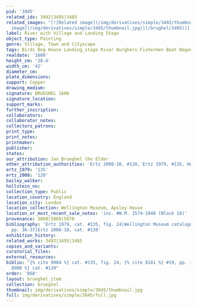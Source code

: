 ```yaml
---
pid: '3845'
related_ids: 3492|3495|3485
related_images: "[![Related image](/img/derivatives/simple/3492/thumbnail.jpg)](/brughel/3492)|[![Related
  image](/img/derivatives/simple/3495/thumbnail.jpg)](/brughel/3495)|[![Related image](/img/derivatives/simple/3485/thumbnail.jpg)](/brughel/3485)"
label: River with Village and Landing Stage
object_type: Painting
genre: Village, Town and Cityscape
tags: Birds Dog House Landing_stage River Burghers Fishermen Boat Wagon
realdate: '1606'
height_cm: '28.6'
width_cm: '42'
diameter_cm: 
plate_dimensions: 
support: Copper
drawing_medium: 
signature: BRUEGHEL 1606
signature_location: 
support_marks: 
further_inscription: 
collaborators: 
collaborator_notes: 
collectors_patrons: 
print_type: 
print_notes: 
printmaker: 
publisher: 
states: 
our_attribution: Jan Brueghel the Elder
other_attribution_authorities: 'Ertz 2008-10, #120, Ertz 1979, #135, Honig database'
ertz_1979: '135'
ertz_2008: '120'
bailey_walker: 
hollstein_no: 
collection_type: Public
location_country: England
location_city: London
location_collection: Wellington Museum, Apsley House
location_or_most_recent_sale_notes: 'inv. #W.M. 1574-1948 (Black 18)'
provenance: 5868|5869|5870
bibliography: 'Ertz 1979, cat. #135, fig. 24|Wellington Museum catalogue 1982, #19,
  pp. 36-37|Ertz 2008-10, cat. #120'
exhibition_history: 
related_works: 3492|3495|3485
copies_and_variants: 
curatorial_files: 
external_resources: 
biblio: "{% cite 9004 %} cat. #135, fig. 24, {% cite 8181 %} #19, pp. 36-37, {% cite
  8900 %} cat. #120"
order: '868'
layout: brueghel_item
collection: brueghel
thumbnail: img/derivatives/simple/3845/thumbnail.jpg
full: img/derivatives/simple/3845/full.jpg
---
```

